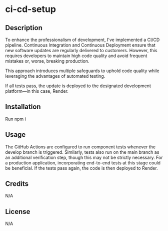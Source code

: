 # ci-cd-setup

## Description

To enhance the professionalism of development, I've implemented a CI/CD pipeline. Continuous Integration and Continuous Deployment ensure that new software updates are regularly delivered to customers. However, this requires developers to maintain high code quality and avoid frequent mistakes or, worse, breaking production.

This approach introduces multiple safeguards to uphold code quality while leveraging the advantages of automated testing.

If all tests pass, the update is deployed to the designated development platform—in this case, Render.

## Installation

Run npm i

## Usage
The GitHub Actions are configured to run component tests whenever the develop branch is triggered. Similarly, tests also run on the main branch as an additional verification step, though this may not be strictly necessary. For a production application, incorporating end-to-end tests at this stage could be beneficial. If the tests pass again, the code is then deployed to Render.


## Credits
N/A

## License
N/A